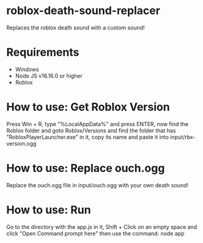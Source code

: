 # roblox-death-sound-replacer
Replaces the roblox death sound with a custom sound!


# Requirements
- Windows
- Node JS v16.16.0 or higher
- Roblox

# How to use: Get Roblox Version

Press Win + R, type "%LocalAppData%" and press ENTER, now find the Roblox folder and goto Roblox/Versions and find the folder that has "RobloxPlayerLauncher.exe" in it, copy its name and paste it into input/rbx-version.ogg

# How to use: Replace ouch.ogg
Replace the ouch.ogg file in input/ouch.ogg with your own death sound!

# How to use: Run

Go to the directory with the app.js in it, Shift + Click on an empty space and click "Open Command prompt here" then use the command: node app
